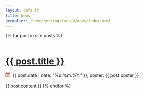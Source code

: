 ```yaml
---
layout: default
title: News
permalink: /home/gettingstarted/news/index.html
---
```





<div class="newsentries">

  {% for post in site.posts %}
  <a href="{{ post.url }}">
    <br/>
    <br/>
    <h1 class="newstitle">
      {{ post.title }}
    </h1>
  </a>
  <div class="newsinfo">
    <img width="15" height="15" src="/resources/images/calendar.png"/>&nbsp; {{ post.date | date: "%d.%m.%Y." }}, poster: {{ post.poster }}
  </div>
  <br/>
  {{ post.content }}
  {% endfor %}
  
</div>






